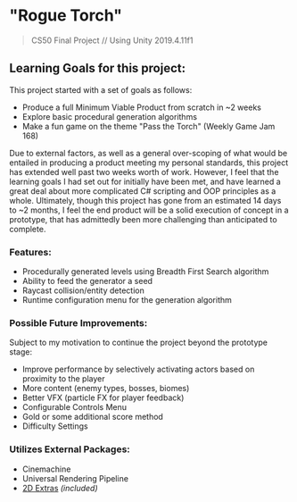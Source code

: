 # "Rogue Torch"
> CS50 Final Project // Using Unity 2019.4.11f1

## Learning Goals for this project:
This project started with a set of goals as follows:
* Produce a full Minimum Viable Product from scratch in ~2 weeks
* Explore basic procedural generation algorithms
* Make a fun game on the theme "Pass the Torch" (Weekly Game Jam 168)

Due to external factors, as well as a general over-scoping of what would be entailed in producing a product meeting my personal standards, this project has extended well past two weeks worth of work. However, I feel that the learning goals I had set out for initially have been met, and have learned a great deal about more complicated C# scripting and OOP principles as a whole. Ultimately, though this project has gone from an estimated 14 days to ~2 months, I feel the end product will be a solid execution of concept in a prototype, that has admittedly been more challenging than anticipated to complete.

### Features:
* Procedurally generated levels using Breadth First Search algorithm
* Ability to feed the generator a seed
* Raycast collision/entity detection
* Runtime configuration menu for the generation algorithm

### Possible Future Improvements:
Subject to my motivation to continue the project beyond the prototype stage:
* Improve performance by selectively activating actors based on proximity to the player
* More content (enemy types, bosses, biomes)
* Better VFX (particle FX for player feedback)
* Configurable Controls Menu
* Gold or some additional score method
* Difficulty Settings

### Utilizes External Packages:
* Cinemachine
* Universal Rendering Pipeline
* [2D Extras](https://github.com/Unity-Technologies/2d-extras) *(included)*
